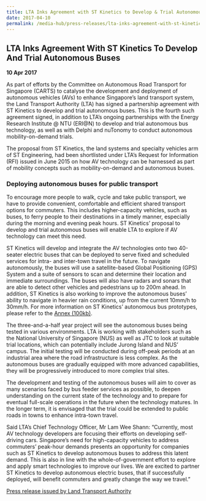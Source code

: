 ```yaml
---
title: LTA Inks Agreement with ST Kinetics to Develop & Trial Autonomous Buses
date: 2017-04-10
permalink: /media-hub/press-releases/lta-inks-agreement-with-st-kinetics-to-develop-and-trial-autonomous-buses/
---
```

## LTA Inks Agreement With ST Kinetics To Develop And Trial Autonomous Buses

**10 Apr 2017**

As part of efforts by the Committee on Autonomous Road Transport for Singapore (CARTS) to catalyse the development and deployment of autonomous vehicles (AVs) to enhance Singapore’s land transport system, the Land Transport Authority (LTA) has signed a partnership agreement with ST Kinetics to develop and trial autonomous buses. This is the fourth such agreement signed, in addition to LTA’s ongoing partnerships with the Energy Research Institute @ NTU (ERI@N) to develop and trial autonomous bus technology, as well as with Delphi and nuTonomy to conduct autonomous mobility-on-demand trials.

The proposal from ST Kinetics, the land systems and specialty vehicles arm of ST Engineering, had been shortlisted under LTA’s Request for Information (RFI) issued in June 2015 on how AV technology can be harnessed as part of mobility concepts such as mobility-on-demand and autonomous buses.

### Deploying autonomous buses for public transport

To encourage more people to walk, cycle and take public transport, we have to provide convenient, comfortable and efficient shared transport options for commuters. This includes higher-capacity vehicles, such as buses, to ferry people to their destinations in a timely manner, especially during the morning and evening peak hours. ST Kinetics’ proposal to develop and trial autonomous buses will enable LTA to explore if AV technology can meet this need.

ST Kinetics will develop and integrate the AV technologies onto two 40-seater electric buses that can be deployed to serve fixed and scheduled services for intra- and inter-town travel in the future. To navigate autonomously, the buses will use a satellite-based Global Positioning (GPS) System and a suite of sensors to scan and determine their location and immediate surroundings. The buses will also have radars and sonars that are able to detect other vehicles and pedestrians up to 200m ahead. In addition, ST Kinetics is also working to improve the autonomous buses’ ability to navigate in heavier rain conditions, up from the current 10mm/h to 30mm/h. For more information on ST Kinetics’ autonomous bus prototypes, please refer to the [Annex (100kb)](/files/press-releases/2017/20170410_STKAVBPrototype.pdf).

The three-and-a-half year project will see the autonomous buses being tested in various environments. LTA is working with stakeholders such as the National University of Singapore (NUS) as well as JTC to look at suitable trial locations, which can potentially include Jurong Island and NUS’ campus. The initial testing will be conducted during off-peak periods at an industrial area where the road infrastructure is less complex. As the autonomous buses are gradually equipped with more advanced capabilities, they will be progressively introduced to more complex trial sites.

The development and testing of the autonomous buses will aim to cover as many scenarios faced by bus feeder services as possible, to deepen understanding on the current state of the technology and to prepare for eventual full-scale operations in the future when the technology matures. In the longer term, it is envisaged that the trial could be extended to public roads in towns to enhance intra-town travel.

Said LTA’s Chief Technology Officer, Mr Lam Wee Shann: “Currently, most AV technology developers are focusing their efforts on developing self-driving cars. Singapore’s need for high-capacity vehicles to address commuters’ peak-hour demands presents an opportunity for companies such as ST Kinetics to develop autonomous buses to address this latent demand. This is also in line with the whole-of-government effort to explore and apply smart technologies to improve our lives. We are excited to partner ST Kinetics to develop autonomous electric buses, that if successfully deployed, will benefit commuters and greatly change the way we travel.”

[Press release issued by Land Transport Authority](https://www.lta.gov.sg/content/ltagov/en/newsroom/2017/4/2/lta-inks-agreement-with-st-kinetics-to-develop-and-trial-autonomous-buses.html)